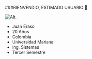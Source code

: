 ###BIENVENDIO, ESTIMADO USUARIO 👋

![Alt](https://th.bing.com/th/id/R.b89bf11aa2f7084f4b408414ce223e3d?rik=OlmBVIuzstkGyA&pid=ImgRaw&r=0).

* Juan Eraso
* 20 Años 
* Colombia
* Universidad Mariana
* Ing. Sistemas
* Tercer Semestre
